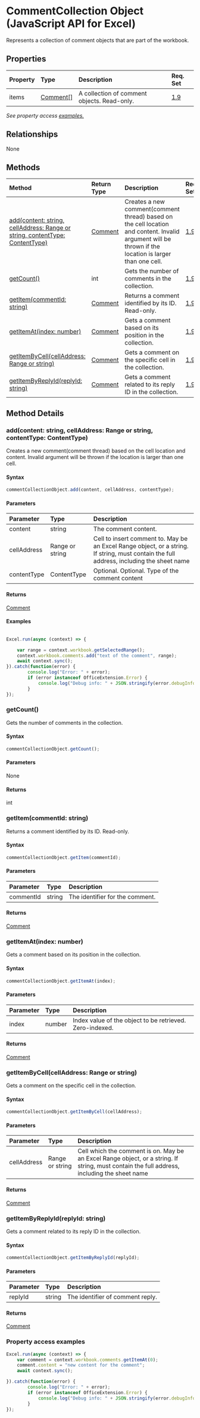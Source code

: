# CommentCollection Object (JavaScript API for Excel)

Represents a collection of comment objects that are part of the workbook.

## Properties

| Property	   | Type	|Description| Req. Set|
|:---------------|:--------|:----------|:----|
|items|[Comment[]](comment.md)|A collection of comment objects. Read-only.|[1.9](../requirement-sets/excel-api-requirement-sets.md)|

_See property access [examples.](#property-access-examples)_

## Relationships
None


## Methods

| Method		   | Return Type	|Description| Req. Set|
|:---------------|:--------|:----------|:----|
|[add(content: string, cellAddress: Range or string, contentType: ContentType)](#addcontent-string-celladdress-range-or-string-contenttype-contenttype)|[Comment](comment.md)|Creates a new comment(comment thread) based on the cell location and content. Invalid argument will be thrown if the location is larger than one cell.|[1.9](../requirement-sets/excel-api-requirement-sets.md)|
|[getCount()](#getcount)|int|Gets the number of comments in the collection.|[1.9](../requirement-sets/excel-api-requirement-sets.md)|
|[getItem(commentId: string)](#getitemcommentid-string)|[Comment](comment.md)|Returns a comment identified by its ID. Read-only.|[1.9](../requirement-sets/excel-api-requirement-sets.md)|
|[getItemAt(index: number)](#getitematindex-number)|[Comment](comment.md)|Gets a comment based on its position in the collection.|[1.9](../requirement-sets/excel-api-requirement-sets.md)|
|[getItemByCell(cellAddress: Range or string)](#getitembycellcelladdress-range-or-string)|[Comment](comment.md)|Gets a comment on the specific cell in the collection.|[1.9](../requirement-sets/excel-api-requirement-sets.md)|
|[getItemByReplyId(replyId: string)](#getitembyreplyidreplyid-string)|[Comment](comment.md)|Gets a comment related to its reply ID in the collection.|[1.9](../requirement-sets/excel-api-requirement-sets.md)|

## Method Details


### add(content: string, cellAddress: Range or string, contentType: ContentType)
Creates a new comment(comment thread) based on the cell location and content. Invalid argument will be thrown if the location is larger than one cell.

#### Syntax
```js
commentCollectionObject.add(content, cellAddress, contentType);
```

#### Parameters
| Parameter	   | Type	|Description|
|:---------------|:--------|:----------|
|content|string|The comment content.|
|cellAddress|Range or string|Cell to insert comment to. May be an Excel Range object, or a string. If string, must contain the full address, including the sheet name|
|contentType|ContentType|Optional. Optional. Type of the comment content|

#### Returns
[Comment](comment.md)

#### Examples

```js

Excel.run(async (context) => {

    var range = context.workbook.getSelectedRange();
    context.workbook.comments.add("text of the comment", range);
    await context.sync();
}).catch(function(error) {
		console.log("Error: " + error);
		if (error instanceof OfficeExtension.Error) {
			console.log("Debug info: " + JSON.stringify(error.debugInfo));
		}
});
```

### getCount()
Gets the number of comments in the collection.

#### Syntax
```js
commentCollectionObject.getCount();
```

#### Parameters
None

#### Returns
int

### getItem(commentId: string)
Returns a comment identified by its ID. Read-only.

#### Syntax
```js
commentCollectionObject.getItem(commentId);
```

#### Parameters
| Parameter	   | Type	|Description|
|:---------------|:--------|:----------|
|commentId|string|The identifier for the comment.|

#### Returns
[Comment](comment.md)

### getItemAt(index: number)
Gets a comment based on its position in the collection.

#### Syntax
```js
commentCollectionObject.getItemAt(index);
```

#### Parameters
| Parameter	   | Type	|Description|
|:---------------|:--------|:----------|
|index|number|Index value of the object to be retrieved. Zero-indexed.|

#### Returns
[Comment](comment.md)

### getItemByCell(cellAddress: Range or string)
Gets a comment on the specific cell in the collection.

#### Syntax
```js
commentCollectionObject.getItemByCell(cellAddress);
```

#### Parameters
| Parameter	   | Type	|Description|
|:---------------|:--------|:----------|
|cellAddress|Range or string|Cell which the comment is on. May be an Excel Range object, or a string. If string, must contain the full address, including the sheet name|

#### Returns
[Comment](comment.md)

### getItemByReplyId(replyId: string)
Gets a comment related to its reply ID in the collection.

#### Syntax
```js
commentCollectionObject.getItemByReplyId(replyId);
```

#### Parameters
| Parameter	   | Type	|Description|
|:---------------|:--------|:----------|
|replyId|string|The identifier of comment reply.|

#### Returns
[Comment](comment.md)
### Property access examples
```js
Excel.run(async (context) => {
    var comment = context.workbook.comments.getItemAt(0);
    comment.content = "new content for the comment";
    await context.sync();

}).catch(function(error) {
		console.log("Error: " + error);
		if (error instanceof OfficeExtension.Error) {
			console.log("Debug info: " + JSON.stringify(error.debugInfo));
		}
});
```
